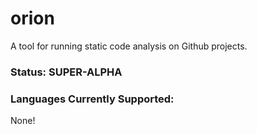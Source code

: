 # orion
A tool for running static code analysis on Github projects.

### Status: SUPER-ALPHA

### Languages Currently Supported:
None!
